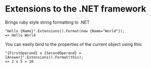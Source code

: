 # Extensions to the .NET framework

Brings ruby style string formatting to .NET

    "Hello {Name}".Extensions().Format(new {Name="World"});
    => Hello World

You can easily bind to the properties of the current object using this:

    "{FirstOperand} x {SecondOperand} = {Answer}".Extensions().Format(this);
    => 2 x 5 = 10
  